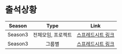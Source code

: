 # 출석상황

| Season |       Type        | Link |
|:------:|:-----------------:|:----:|
| Season3| 전체모임, 프로젝트 | [스프레드시트 링크]()|
| Season3| 그룹별 | [스프레드시트 링크]()|
